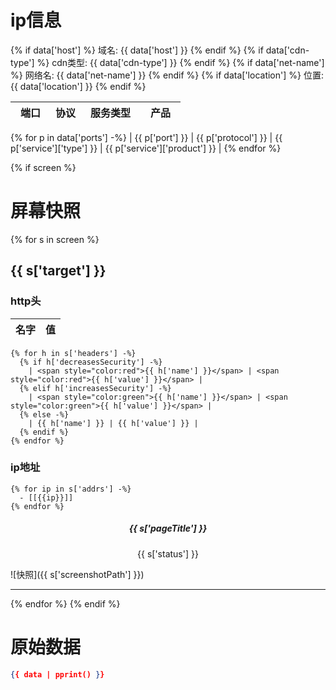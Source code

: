 
# ip信息

{% if data['host'] %}
域名: {{ data['host'] }}
{% endif %}
{% if data['cdn-type'] %}
cdn类型: {{ data['cdn-type'] }}
{% endif %}
{% if data['net-name'] %}
网络名: {{ data['net-name'] }}
{% endif %}
{% if data['location'] %}
位置: {{ data['location'] }}
{% endif %}

| 端口　 |  协议 |  服务类型　| 产品　|
| ----  | ---- | ---- | ---- |
{% for p in data['ports'] -%}
| {{ p['port'] }} | {{ p['protocol'] }} | {{ p['service']['type'] }} | {{ p['service']['product'] }} |
{% endfor %}

{% if screen %}

# 屏幕快照
  {% for s in screen %}
## {{ s['target'] }}

### http头

| 名字 | 值 |
| ---- | ---- |
    {% for h in s['headers'] -%}
      {% if h['decreasesSecurity'] -%}
        | <span style="color:red">{{ h['name'] }}</span> | <span style="color:red">{{ h['value'] }}</span> | 
      {% elif h['increasesSecurity'] -%}
        | <span style="color:green">{{ h['name'] }}</span> | <span style="color:green">{{ h['value'] }}</span> | 
      {% else -%}
        | {{ h['name'] }} | {{ h['value'] }} |
      {% endif %}
    {% endfor %}

### ip地址

    {% for ip in s['addrs'] -%}
      - [[{{ip}}]]
    {% endfor %}

<center> <h5>{{ s['pageTitle'] }} </h5> {{ s['status'] }} </center>

![快照]({{ s['screenshotPath'] }})

******
  {% endfor %}
{% endif %}

# 原始数据
```json
{{ data | pprint() }}
```
